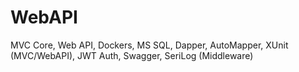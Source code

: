 # WebAPI
MVC Core, Web API, Dockers, MS SQL, Dapper, AutoMapper, XUnit (MVC/WebAPI), JWT Auth, Swagger, SeriLog (Middleware)
